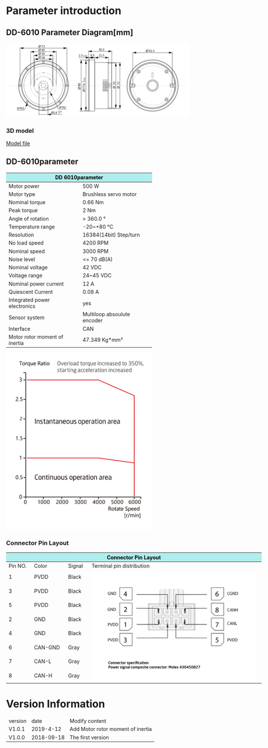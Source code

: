 # Parameter introduction 
## DD-6010 Parameter Diagram[mm]
![DD-6010]( ../img/DD_6010三视图.png ) 
### 3D model 
[Model file]( ../img/DD_60103D.STEP.zip )


## DD-6010parameter
<table class="tableizer-table" style="width:400px">
<thead><tr class="tableizer-firstrow"><th colspan="2"style="background: PaleTurquoise; color: black;">DD 6010parameter</th></tr></thead><tbody>
 <tr><td>Motor power</td><td>500 W</td></tr><tr><td>Motor type</td><td>Brushless servo motor</td></tr>
 <tr><td>Nominal torque</td><td>0.66 Nm</td></tr><tr><td>Peak torque</td><td>2 Nm</td></tr>
 <tr><td>Angle of rotation</td><td>> 360.0 °</td></tr><tr><td>Temperature range</td><td>-20~+80 °C</td></tr>
 <tr><td>Resolution</td><td>16384(14bit) Step/turn</td></tr>
 <tr><td>No load speed</td><td>4200 RPM</td></tr>
 <tr><td>Nominal speed</td><td>3000 RPM</td></tr>
 <tr><td>Noise level</td><td><= 70 dB(A)</td></tr><tr><td>Nominal voltage</td><td>42 VDC</td></tr><tr><td>Voltage range</td><td>24~45 VDC</td></tr><tr><td>Nominal power current</td><td>12 A</td></tr><tr><td>Quiescent Current</td><td>0.08 A</td></tr><tr><td>Integrated power electronics</td><td>yes</td></tr><tr><td>Sensor system</td><td>Multiloop absoulute encoder</td></tr><tr><td>Interface</td><td>CAN</td></tr><tr><td>Motor rotor moment of inertia</td><td>47.349 Kg*mm²</td></tr></tbody></table>

<img src="../img/DD-3510quxian.png" style="width:400px">


### Connector Pin Layout
<table class="tableizer-table" style="width:700px">
<thead><tr class="tableizer-firstrow"><th colspan="4" style="background: PaleTurquoise; color: black;width:800px">Connector Pin Layout</th></tr></thead><tbody><tr><td>Pin NO.</td><td>Color</td><td>Signal</td><td>Terminal pin distribution</td></tr><tr><td>1</td><td>PVDD</td><td>Black</td><td rowspan="9"><img src="../img/配线2-2.png" style="width:450px"></td></tr><tr><td>3</td><td>PVDD</td><td>Black</td></tr><tr><td>5</td><td>PVDD</td><td>Black</td></tr><tr><td>2</td><td>GND</td><td>Black</td></tr><tr><td>4</td><td>GND</td><td>Black</td></tr><tr><td>6</td><td>CAN-GND</td><td>Gray</td></tr><tr><td>7</td><td>CAN-L</td><td>Gray</td></tr><tr><td>8</td><td>CAN-H</td><td>Gray</td></tr></tbody></table>





# Version Information


<table class="tableizer-table">
<thead><tr class="tableizer-firstrow"></thead><tbody>
 <tr><td>version</td><td>date</td><td>Modify content</td></tr>
 <tr><td>V1.0.1</td><td>2019-4-12</td><td>Add Motor rotor moment of inertia</td></tr>
 <tr><td>V1.0.0</td><td>2018-09-18</td><td>The first version</td></tr>
</tbody></table>
